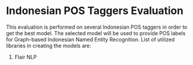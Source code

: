 # Indonesian POS Taggers Evaluation
This evaluation is performed on several Indonesian POS taggers in order to get the best model. The selected model will be used to provide POS labels for Graph-based Indonesian Named Entity Recognition. List of utilized libraries in creating the models are:
1. Flair NLP
